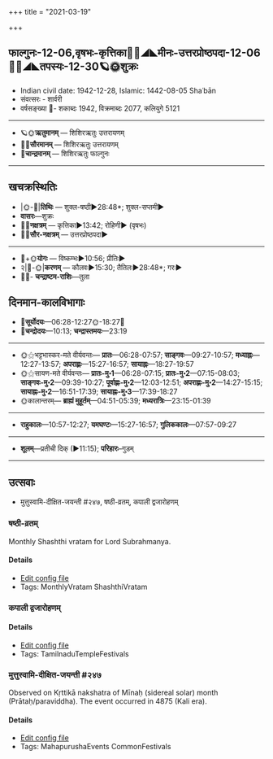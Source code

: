 +++
title = "2021-03-19"

+++
## फाल्गुनः-12-06,वृषभः-कृत्तिका🌛🌌◢◣मीनः-उत्तरप्रोष्ठपदा-12-06🌌🌞◢◣तपस्यः-12-30🪐🌞शुक्रः
- Indian civil date: 1942-12-28, Islamic: 1442-08-05 Shaʿbān
- संवत्सरः - शार्वरी
- वर्षसङ्ख्या 🌛- शकाब्दः 1942, विक्रमाब्दः 2077, कलियुगे 5121
___________________
- 🪐🌞**ऋतुमानम्** — शिशिरऋतुः उत्तरायणम्
- 🌌🌞**सौरमानम्** — शिशिरऋतुः उत्तरायणम्
- 🌛**चान्द्रमानम्** — शिशिरऋतुः फाल्गुनः
___________________


## खचक्रस्थितिः
- |🌞-🌛|**तिथिः** — शुक्ल-षष्ठी►28:48*; शुक्ल-सप्तमी►  
- **वासरः**—शुक्रः  
- 🌌🌛**नक्षत्रम्** — कृत्तिका►13:42; रोहिणी► (वृषभः)  
- 🌌🌞**सौर-नक्षत्रम्** — उत्तरप्रोष्ठपदा►  
___________________
- 🌛+🌞**योगः** — विष्कम्भः►10:56; प्रीतिः►  
- २|🌛-🌞|**करणम्** — कौलवः►15:30; तैतिलः►28:48*; गरः►  
- 🌌🌛- **चन्द्राष्टम-राशिः**—तुला  


## दिनमान-कालविभागाः
- 🌅**सूर्योदयः**—06:28-12:27🌞️-18:27🌇  
- 🌛**चन्द्रोदयः**—10:13; **चन्द्रास्तमयः**—23:19  
___________________
- 🌞⚝भट्टभास्कर-मते वीर्यवन्तः— **प्रातः**—06:28-07:57; **साङ्गवः**—09:27-10:57; **मध्याह्नः**—12:27-13:57; **अपराह्णः**—15:27-16:57; **सायाह्नः**—18:27-19:57  
- 🌞⚝सायण-मते वीर्यवन्तः— **प्रातः-मु॰1**—06:28-07:15; **प्रातः-मु॰2**—07:15-08:03; **साङ्गवः-मु॰2**—09:39-10:27; **पूर्वाह्णः-मु॰2**—12:03-12:51; **अपराह्णः-मु॰2**—14:27-15:15; **सायाह्नः-मु॰2**—16:51-17:39; **सायाह्नः-मु॰3**—17:39-18:27  
- 🌞कालान्तरम्— **ब्राह्मं मुहूर्तम्**—04:51-05:39; **मध्यरात्रिः**—23:15-01:39  
___________________
- **राहुकालः**—10:57-12:27; **यमघण्टः**—15:27-16:57; **गुलिककालः**—07:57-09:27  
___________________
- **शूलम्**—प्रतीची दिक् (►11:15); **परिहारः**–गुडम्  
___________________

## उत्सवाः
- मुत्तुस्वामि-दीक्षित-जयन्ती #२४७, षष्ठी-व्रतम्, कपाली द्वजारोहणम्
### षष्ठी-व्रतम्

Monthly Shashthi vratam for Lord Subrahmanya.

#### Details
- [Edit config file](https://github.com/jyotisham/adyatithi/tree/master/devatA/kaumAra/description_only/SaSThI-vratam.toml)
- Tags: MonthlyVratam ShashthiVratam


### कपाली द्वजारोहणम्



#### Details
- [Edit config file](https://github.com/jyotisham/adyatithi/tree/master/temples/Tamil/relative_event/kar2pagAmbAL%E2%80%93kapAlIzvarar%20tirukkalyANam/offset__-9/kapAlI%20dvajArOhaNam.toml)
- Tags: TamilnaduTempleFestivals


### मुत्तुस्वामि-दीक्षित-जयन्ती #२४७

Observed on Kṛttikā nakshatra of Mīnaḥ (sidereal solar) month (Prātaḥ/paraviddha). The event occurred in 4875 (Kali era).  


#### Details
- [Edit config file](https://github.com/jyotisham/adyatithi/tree/master/mahApuruSha/sangIta-kRt/sidereal_solar_month/nakshatra/12/03/muttusvAmI~dIkSita~jayantI.toml)
- Tags: MahapurushaEvents CommonFestivals


